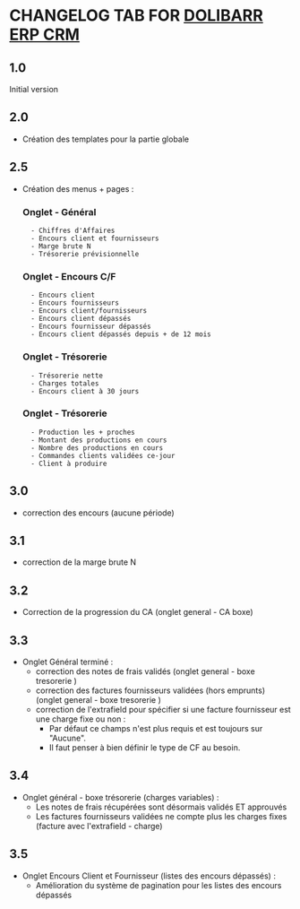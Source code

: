 # CHANGELOG TAB FOR [DOLIBARR ERP CRM](https://www.dolibarr.org)

## 1.0

Initial version

## 2.0 

- Création des templates pour la partie globale 

## 2.5

- Création des menus + pages : 
    ### Onglet - Général
        - Chiffres d'Affaires
        - Encours client et fournisseurs
        - Marge brute N
        - Trésorerie prévisionnelle

    ### Onglet - Encours C/F
        - Encours client 
        - Encours fournisseurs
        - Encours client/fournisseurs
        - Encours client dépassés 
        - Encours fournisseur dépassés
        - Encours client dépassés depuis + de 12 mois

    ### Onglet - Trésorerie 
        - Trésorerie nette
        - Charges totales
        - Encours client à 30 jours

    ### Onglet - Trésorerie 
        - Production les + proches 
        - Montant des productions en cours
        - Nombre des productions en cours
        - Commandes clients validées ce-jour
        - Client à produire
        
## 3.0

- correction des encours (aucune période)

## 3.1 

- correction de la marge brute N

## 3.2 

- Correction de la progression du CA (onglet general - CA boxe)

## 3.3

- Onglet Général terminé : 
    - correction des notes de frais validés (onglet general - boxe tresorerie )
    - correction des factures fournisseurs validées (hors emprunts) (onglet general - boxe tresorerie )
    - correction de l'extrafield pour spécifier si une facture fournisseur est une charge fixe ou non : 
        - Par défaut ce champs n'est plus requis et est toujours sur "Aucune". 
        - Il faut penser à bien définir le type de CF au besoin. 

## 3.4

- Onglet général - boxe trésorerie (charges variables) : 
    - Les notes de frais récupérées sont désormais validés ET approuvés
    - Les factures fournisseurs validées ne compte plus les charges fixes (facture avec l'extrafield - charge)

## 3.5

- Onglet Encours Client et Fournisseur (listes des encours dépassés) : 
    - Amélioration du système de pagination pour les listes des encours dépassés
